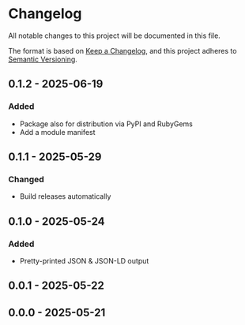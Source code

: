 # Changelog

All notable changes to this project will be documented in this file.

The format is based on [Keep a Changelog](https://keepachangelog.com/en/1.0.0/),
and this project adheres to [Semantic Versioning](https://semver.org/spec/v2.0.0.html).

## 0.1.2 - 2025-06-19
### Added
- Package also for distribution via PyPI and RubyGems
- Add a module manifest

## 0.1.1 - 2025-05-29
### Changed
- Build releases automatically

## 0.1.0 - 2025-05-24
### Added
- Pretty-printed JSON & JSON-LD output

## 0.0.1 - 2025-05-22

## 0.0.0 - 2025-05-21
